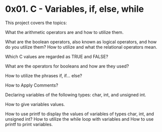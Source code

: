 
# 0x01. C - Variables, if, else, while

This project covers the topics:

What the arithmetic operators are and how to utilize them.

What are the boolean operators, also known as logical operators, and how do you utilize them?
How to utilize and what the relational operators mean.

Which C values are regarded as TRUE and FALSE?

What are the operators for booleans and how are they used?

How to utilize the phrases if, if... else?

How to Apply Comments?

Declaring variables of the following types: char, int, and unsigned int.

How to give variables values.

How to use printf to display the values of variables of types char, int, and unsigned int?
How to utilize the while loop with variables and How to use printf to print variables.



